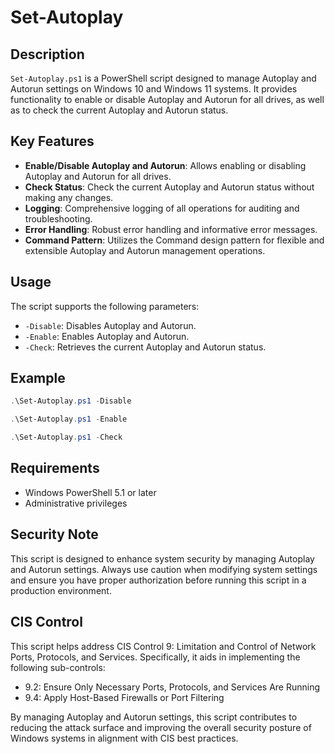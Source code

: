 # Set-Autoplay

## Description
`Set-Autoplay.ps1` is a PowerShell script designed to manage Autoplay and Autorun settings on Windows 10 and Windows 11 systems. It provides functionality to enable or disable Autoplay and Autorun for all drives, as well as to check the current Autoplay and Autorun status.

## Key Features

- **Enable/Disable Autoplay and Autorun**: Allows enabling or disabling Autoplay and Autorun for all drives.
- **Check Status**: Check the current Autoplay and Autorun status without making any changes.
- **Logging**: Comprehensive logging of all operations for auditing and troubleshooting.
- **Error Handling**: Robust error handling and informative error messages.
- **Command Pattern**: Utilizes the Command design pattern for flexible and extensible Autoplay and Autorun management operations.

## Usage

The script supports the following parameters:

- `-Disable`: Disables Autoplay and Autorun.
- `-Enable`: Enables Autoplay and Autorun.
- `-Check`: Retrieves the current Autoplay and Autorun status.

## Example

```powershell
.\Set-Autoplay.ps1 -Disable

.\Set-Autoplay.ps1 -Enable

.\Set-Autoplay.ps1 -Check
```

## Requirements

- Windows PowerShell 5.1 or later
- Administrative privileges

## Security Note

This script is designed to enhance system security by managing Autoplay and Autorun settings. Always use caution when modifying system settings and ensure you have proper authorization before running this script in a production environment.

## CIS Control

This script helps address CIS Control 9: Limitation and Control of Network Ports, Protocols, and Services. Specifically, it aids in implementing the following sub-controls:

- 9.2: Ensure Only Necessary Ports, Protocols, and Services Are Running
- 9.4: Apply Host-Based Firewalls or Port Filtering

By managing Autoplay and Autorun settings, this script contributes to reducing the attack surface and improving the overall security posture of Windows systems in alignment with CIS best practices.
